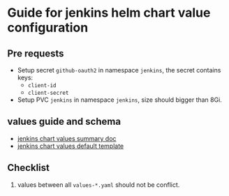 Guide for jenkins helm chart value configuration
===


## Pre requests

- Setup secret `github-oauth2` in namespace `jenkins`, the secret contains keys: 
  - `client-id`
  - `client-secret`
- Setup PVC `jenkins` in namespace `jenkins`, size should bigger than 8Gi.

## values guide and schema

- [jenkins chart values summary doc](https://github.com/jenkinsci/helm-charts/blob/main/charts/jenkins/VALUES_SUMMARY.md)
- [jenkins chart values default template](https://github.com/jenkinsci/helm-charts/blob/main/charts/jenkins/values.yaml)

## Checklist

1. values between all `values-*.yaml` should not be conflict.
